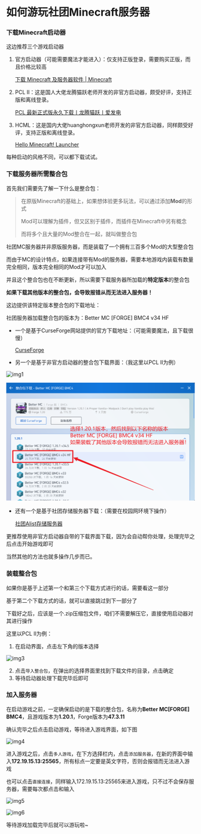 # 如何游玩社团Minecraft服务器

### 下载Minecraft启动器

这边推荐三个游戏启动器

1. 官方启动器（可能需要魔法才能进入）：仅支持正版登录，需要购买正版，而且价格比较高

   [下载 Minecraft 及服务器软件 | Minecraft](https://www.minecraft.net/zh-hans/download)

2. PCL II：这是国人大佬龙腾猫跃老师开发的非官方启动器，颇受好评，支持正版和离线登录。

   [PCL 最新正式版永久下载丨龙腾猫跃丨爱发电](https://afdian.com/p/0164034c016c11ebafcb52540025c377)

3. HCML：这是国内大佬huanghongxun老师开发的非官方启动器，同样颇受好评，支持正版和离线登录。

   [Hello Minecraft! Launcher](https://hmcl.huangyuhui.net/)

每种启动的风格不同，可以都下载试试。

### 下载服务器所需整合包

首先我们需要先了解一下什么是整合包：

> 在原版Minecraft的基础上，如果想体验更多玩法，可以通过添加**Mod**的形式
> 
> Mod可以理解为插件，但又区别于插件，而插件在Minecraft中另有概念
> 
> 而将多个且大量的Mod整合在一起，就叫做整合包

社团MC服务器并非原版服务器，而是装载了一个拥有三百多个Mod的大型整合包

而由于MC的设计特点，如果连接带有Mod的服务器，需要本地游戏内装载有数量完全相同，版本完全相同的Mod才可以加入

并且这个整合包也在不断更新，所以需要下载服务器所加载的**特定版本**的整合包

**如果下载其他版本的整合包，会导致报错从而无法进入服务器！**

这边提供该特定版本整合包的下载地址：

社团服务器加载整合包的版本为：Better MC [FORGE] BMC4 v34 HF

- 一个是基于CurseForge网站提供的官方下载地址：（可能需要魔法，且下载很慢）
  
  [CurseForge](https://www.curseforge.com/minecraft/modpacks/better-mc-forge-bmc4/files/5854101)

- 另一个是基于非官方启动器的整合包下载界面：（我这里以PCL II为例）

![img1](../../../public/technical/Other/How_to_play_Minecraft/img1.png)

![img2](../../../public/technical/Other/How_to_play_Minecraft/img2.png)

- 还有一个是基于社团存储服务器下载：（需要在校园网环境下操作）
  
  [社团Alist存储服务器](http://172.19.15.13:5244/d/root/Resource/JavaSIG/Better%20MC%20%5BFORGE%5D%20BMC4%20v34%20HF.zip?sign=EcFL0BsYArvXz1DWhqusq84e7Q0vgsoJggZqfMgMCKA=:0)

更推荐使用非官方启动器自带的下载界面下载，因为会自动帮你处理，处理完毕之后点击开始游戏即可

当然其他的方法也就多操作几步而已。

### 装载整合包

如果你是基于上述第一个和第三个下载方式进行的话，需要看这一部分

基于第二个下载方式的话，就可以直接跳过到下一部分了

下载好之后，应该是一个.zip压缩包文件，咱们不需要解压它，直接使用启动器对其进行操作

这里以PCL II为例：

1. 在启动界面，点击左下角的版本选择

![img3](../../../public/technical/Other/How_to_play_Minecraft/img3.png)

2. 点击`导入整合包`，在弹出的选择界面里找到下载文件的目录，点击确定
3. 等待启动器处理下载完毕后即可

### 加入服务器

在启动游戏之前，一定确保启动的是下载的整合包，名称为**Better MC[FORGE] BMC4**，且游戏版本为**1.20.1**，Forge版本为**47.3.11**

确认完毕之后点击启动游戏，等待进入游戏界面，如下图

![img4](../../../public/technical/Other/How_to_play_Minecraft/img4.png)

进入游戏之后，点击`多人游戏`，在下方选择栏内，点击`添加服务器`，在新的界面中输入**172.19.15.13:25565**，所有标点一定要是英文字符，否则会报错而无法进入游戏

也可以点击`直接连接`，同样输入172.19.15.13:25565来进入游戏，只不过不会保存服务器，需要每次都点击和输入

![img5](../../../public/technical/Other/How_to_play_Minecraft/img5.png)

![img6](../../../public/technical/Other/How_to_play_Minecraft/img6.png)

等待游戏加载完毕后就可以游玩啦~

